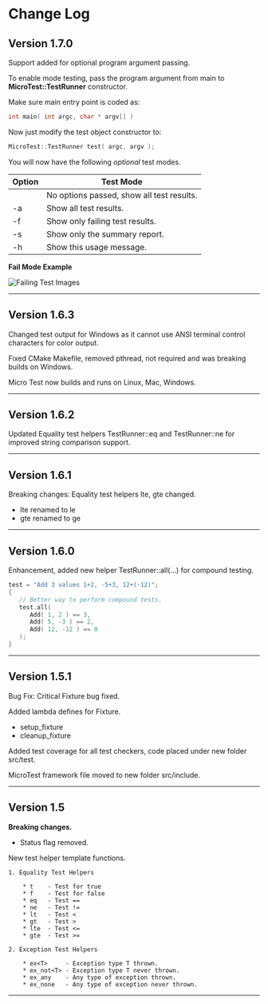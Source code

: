 # Change Log

## Version 1.7.0
Support added for optional program argument passing.

To enable mode testing, pass the program argument from main to **MicroTest::TestRunner** constructor.

Make sure main entry point is coded as:

```C++
int main( int argc, char * argv[] )
```

Now just modify the test object constructor to:

```C++
MicroTest::TestRunner test( argc, argv );
```

You will now have the following _optional_ test modes.

|Option|Test Mode|
|------|-----------|
|      |No options passed, show all test results.|
| -a   |Show all test results.|
| -f   |Show only failing test results.|
| -s   |Show only the summary report.|
| -h   |Show  this usage message.|


**Fail Mode Example**

![Failing Test Images](https://bytebucket.org/rajinder_yadav/micro_test/raw/d10a0c15c07ecac1523b1d899c5d2972f20df4ea/fails-only.png)


---
## Version 1.6.3
Changed test output for Windows as it cannot use ANSI terminal control characters for color output.

Fixed CMake Makefile, removed pthread, not required and was breaking builds on Windows.

Micro Test now builds and runs on Linux, Mac, Windows.

---
## Version 1.6.2

Updated Equality test helpers TestRunner::eq and TestRunner::ne for improved string comparison support.

---

## Version 1.6.1
Breaking changes: Equality test helpers lte, gte changed.

* lte renamed to le
* gte renamed to ge

---
## Version 1.6.0

Enhancement, added new helper TestRunner::all(...) for compound testing.

```C++
test = "Add 3 values 1+2, -5+3, 12+(-12)";
{
   // Better way to perform compound tests.
   test.all(
      Add( 1, 2 ) == 3,
      Add( 5, -3 ) == 2,
      Add( 12, -12 ) == 0
   );
}
```
---
## Version 1.5.1

Bug Fix: Critical Fixture bug fixed.

Added lambda defines for Fixture.

* setup_fixture
* cleanup_fixture

Added test coverage for all test checkers, code placed under new folder src/test.

MicroTest framework file moved to new folder src/include.

---
## Version 1.5

**Breaking changes.**

* Status flag removed.

New test helper template functions.

```
1. Equality Test Helpers

    * t    - Test for true
    * f    - Test for false
    * eq   - Test ==
    * ne   - Test !=
    * lt   - Test <
    * gt   - Test >
    * lte  - Test <=
    * gte  - Test >=

2. Exception Test Helpers

    * ex<T>     - Exception type T thrown.
    * ex_not<T> - Exception type T never thrown.
    * ex_any    - Any type of exception thrown.
    * ex_none   - Any type of exception never thrown.
```

---
